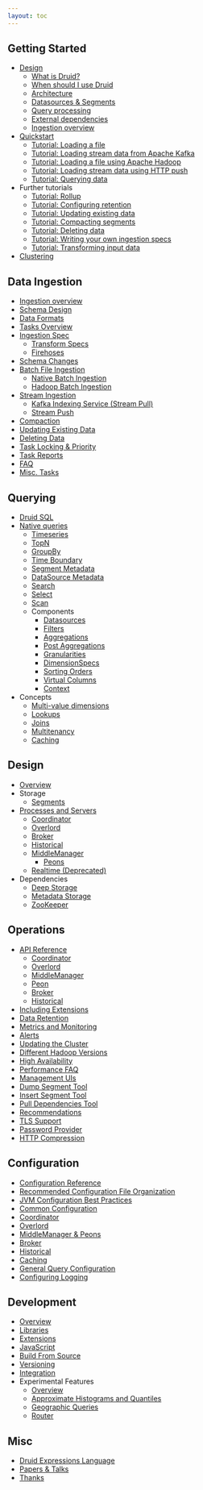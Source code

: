 ```yaml
---
layout: toc
---
```


<!--
  ~ Licensed to the Apache Software Foundation (ASF) under one
  ~ or more contributor license agreements.  See the NOTICE file
  ~ distributed with this work for additional information
  ~ regarding copyright ownership.  The ASF licenses this file
  ~ to you under the Apache License, Version 2.0 (the
  ~ "License"); you may not use this file except in compliance
  ~ with the License.  You may obtain a copy of the License at
  ~
  ~   http://www.apache.org/licenses/LICENSE-2.0
  ~
  ~ Unless required by applicable law or agreed to in writing,
  ~ software distributed under the License is distributed on an
  ~ "AS IS" BASIS, WITHOUT WARRANTIES OR CONDITIONS OF ANY
  ~ KIND, either express or implied.  See the License for the
  ~ specific language governing permissions and limitations
  ~ under the License.
  -->

## Getting Started
  * [Design](/docs/VERSION/design/index.html)
    * [What is Druid?](/docs/VERSION/design/index.html#what-is-druid)
    * [When should I use Druid](/docs/VERSION/design/index.html#when-to-use-druid)
    * [Architecture](/docs/VERSION/design/index.html#architecture)
    * [Datasources & Segments](/docs/VERSION/design/index.html#datasources-and-segments)
    * [Query processing](/docs/VERSION/design/index.html#query-processing)
    * [External dependencies](/docs/VERSION/design/index.html#external-dependencies)
    * [Ingestion overview](/docs/VERSION/ingestion/index.html)
  * [Quickstart](/docs/VERSION/tutorials/index.html)
    * [Tutorial: Loading a file](/docs/VERSION/tutorials/tutorial-batch.html)
    * [Tutorial: Loading stream data from Apache Kafka](/docs/VERSION/tutorials/tutorial-kafka.html)
    * [Tutorial: Loading a file using Apache Hadoop](/docs/VERSION/tutorials/tutorial-batch-hadoop.html)
    * [Tutorial: Loading stream data using HTTP push](/docs/VERSION/tutorials/tutorial-tranquility.html)
    * [Tutorial: Querying data](/docs/VERSION/tutorials/tutorial-query.html)
  * Further tutorials
    * [Tutorial: Rollup](/docs/VERSION/tutorials/tutorial-rollup.html)
    * [Tutorial: Configuring retention](/docs/VERSION/tutorials/tutorial-retention.html)
    * [Tutorial: Updating existing data](/docs/VERSION/tutorials/tutorial-update-data.html)
    * [Tutorial: Compacting segments](/docs/VERSION/tutorials/tutorial-compaction.html)
    * [Tutorial: Deleting data](/docs/VERSION/tutorials/tutorial-delete-data.html)
    * [Tutorial: Writing your own ingestion specs](/docs/VERSION/tutorials/tutorial-ingestion-spec.html)
    * [Tutorial: Transforming input data](/docs/VERSION/tutorials/tutorial-transform-spec.html)
  * [Clustering](/docs/VERSION/tutorials/cluster.html)

## Data Ingestion
  * [Ingestion overview](/docs/VERSION/ingestion/index.html)
  * [Schema Design](/docs/VERSION/ingestion/schema-design.html)
  * [Data Formats](/docs/VERSION/ingestion/data-formats.html)
  * [Tasks Overview](/docs/VERSION/ingestion/tasks.html)
  * [Ingestion Spec](/docs/VERSION/ingestion/ingestion-spec.html)
    * [Transform Specs](/docs/VERSION/ingestion/transform-spec.html)
    * [Firehoses](/docs/VERSION/ingestion/firehose.html)
  * [Schema Changes](/docs/VERSION/ingestion/schema-changes.html)
  * [Batch File Ingestion](/docs/VERSION/ingestion/batch-ingestion.html)
    * [Native Batch Ingestion](/docs/VERSION/ingestion/native_tasks.html)
    * [Hadoop Batch Ingestion](/docs/VERSION/ingestion/hadoop.html)
  * [Stream Ingestion](/docs/VERSION/ingestion/stream-ingestion.html)
    * [Kafka Indexing Service (Stream Pull)](/docs/VERSION/development/extensions-core/kafka-ingestion.html)
    * [Stream Push](/docs/VERSION/ingestion/stream-push.html)
  * [Compaction](/docs/VERSION/ingestion/compaction.html)
  * [Updating Existing Data](/docs/VERSION/ingestion/update-existing-data.html)
  * [Deleting Data](/docs/VERSION/ingestion/delete-data.html)
  * [Task Locking & Priority](/docs/VERSION/ingestion/locking-and-priority.html)
  * [Task Reports](/docs/VERSION/ingestion/reports.html)
  * [FAQ](/docs/VERSION/ingestion/faq.html)
  * [Misc. Tasks](/docs/VERSION/ingestion/misc-tasks.html)

## Querying
  * [Druid SQL](/docs/VERSION/querying/sql.html)
  * [Native queries](/docs/VERSION/querying/querying.html)
    * [Timeseries](/docs/VERSION/querying/timeseriesquery.html)
    * [TopN](/docs/VERSION/querying/topnquery.html)
    * [GroupBy](/docs/VERSION/querying/groupbyquery.html)
    * [Time Boundary](/docs/VERSION/querying/timeboundaryquery.html)
    * [Segment Metadata](/docs/VERSION/querying/segmentmetadataquery.html)
    * [DataSource Metadata](/docs/VERSION/querying/datasourcemetadataquery.html)
    * [Search](/docs/VERSION/querying/searchquery.html)
    * [Select](/docs/VERSION/querying/select-query.html)
    * [Scan](/docs/VERSION/querying/scan-query.html)
    * Components
      * [Datasources](/docs/VERSION/querying/datasource.html)
      * [Filters](/docs/VERSION/querying/filters.html)
      * [Aggregations](/docs/VERSION/querying/aggregations.html)
      * [Post Aggregations](/docs/VERSION/querying/post-aggregations.html)
      * [Granularities](/docs/VERSION/querying/granularities.html)
      * [DimensionSpecs](/docs/VERSION/querying/dimensionspecs.html)
      * [Sorting Orders](/docs/VERSION/querying/sorting-orders.html)
      * [Virtual Columns](/docs/VERSION/querying/virtual-columns.html)
      * [Context](/docs/VERSION/querying/query-context.html)
  * Concepts
    * [Multi-value dimensions](/docs/VERSION/querying/multi-value-dimensions.html)
    * [Lookups](/docs/VERSION/querying/lookups.html)
    * [Joins](/docs/VERSION/querying/joins.html)
    * [Multitenancy](/docs/VERSION/querying/multitenancy.html)
    * [Caching](/docs/VERSION/querying/caching.html)

## Design
  * [Overview](/docs/VERSION/design/index.html)
  * Storage
    * [Segments](/docs/VERSION/design/segments.html)
  * [Processes and Servers](/docs/VERSION/design/processes.html)
    * [Coordinator](/docs/VERSION/design/coordinator.html)
    * [Overlord](/docs/VERSION/design/overlord.html)
    * [Broker](/docs/VERSION/design/broker.html)
    * [Historical](/docs/VERSION/design/historical.html)
    * [MiddleManager](/docs/VERSION/design/middlemanager.html)
      * [Peons](/docs/VERSION/design/peons.html)
    * [Realtime (Deprecated)](/docs/VERSION/design/realtime.html)
  * Dependencies
    * [Deep Storage](/docs/VERSION/dependencies/deep-storage.html)
    * [Metadata Storage](/docs/VERSION/dependencies/metadata-storage.html)
    * [ZooKeeper](/docs/VERSION/dependencies/zookeeper.html)

## Operations
  * [API Reference](/docs/VERSION/operations/api-reference.html)
    * [Coordinator](/docs/VERSION/operations/api-reference.html#coordinator)
    * [Overlord](/docs/VERSION/operations/api-reference.html#overlord)
    * [MiddleManager](/docs/VERSION/operations/api-reference.html#middlemanager)
    * [Peon](/docs/VERSION/operations/api-reference.html#peon)
    * [Broker](/docs/VERSION/operations/api-reference.html#broker)
    * [Historical](/docs/VERSION/operations/api-reference.html#historical)
  * [Including Extensions](/docs/VERSION/operations/including-extensions.html)
  * [Data Retention](/docs/VERSION/operations/rule-configuration.html)
  * [Metrics and Monitoring](/docs/VERSION/operations/metrics.html)
  * [Alerts](/docs/VERSION/operations/alerts.html)
  * [Updating the Cluster](/docs/VERSION/operations/rolling-updates.html)
  * [Different Hadoop Versions](/docs/VERSION/operations/other-hadoop.html)
  * [High Availability](/docs/VERSION/operations/high-availability.html)
  * [Performance FAQ](/docs/VERSION/operations/performance-faq.html)
  * [Management UIs](/docs/VERSION/operations/management-uis.html)
  * [Dump Segment Tool](/docs/VERSION/operations/dump-segment.html)
  * [Insert Segment Tool](/docs/VERSION/operations/insert-segment-to-db.html)
  * [Pull Dependencies Tool](/docs/VERSION/operations/pull-deps.html)
  * [Recommendations](/docs/VERSION/operations/recommendations.html)
  * [TLS Support](/docs/VERSION/operations/tls-support.html)
  * [Password Provider](/docs/VERSION/operations/password-provider.html)
  * [HTTP Compression](/docs/VERSION/operations/http-compression.html)

## Configuration
  * [Configuration Reference](/docs/VERSION/configuration/index.html)
  * [Recommended Configuration File Organization](/docs/VERSION/configuration/index.html#recommended-configuration-file-organization)
  * [JVM Configuration Best Practices](/docs/VERSION/configuration/index.html#jvm-configuration-best-practices)
  * [Common Configuration](/docs/VERSION/configuration/index.html#common-configurations)
  * [Coordinator](/docs/VERSION/configuration/index.html#coordinator)
  * [Overlord](/docs/VERSION/configuration/index.html#overlord)
  * [MiddleManager & Peons](/docs/VERSION/configuration/index.html#middle-manager-and-peons)
  * [Broker](/docs/VERSION/configuration/index.html#broker)
  * [Historical](/docs/VERSION/configuration/index.html#historical)
  * [Caching](/docs/VERSION/configuration/index.html#cache-configuration)
  * [General Query Configuration](/docs/VERSION/configuration/index.html#general-query-configuration)
  * [Configuring Logging](/docs/VERSION/configuration/logging.html)
  
## Development
  * [Overview](/docs/VERSION/development/overview.html)
  * [Libraries](/docs/VERSION/development/libraries.html)
  * [Extensions](/docs/VERSION/development/extensions.html)
  * [JavaScript](/docs/VERSION/development/javascript.html)
  * [Build From Source](/docs/VERSION/development/build.html)
  * [Versioning](/docs/VERSION/development/versioning.html)
  * [Integration](/docs/VERSION/development/integrating-druid-with-other-technologies.html)
  * Experimental Features
    * [Overview](/docs/VERSION/development/experimental.html)
    * [Approximate Histograms and Quantiles](/docs/VERSION/development/extensions-core/approximate-histograms.html)
    * [Geographic Queries](/docs/VERSION/development/geo.html)
    * [Router](/docs/VERSION/development/router.html)

## Misc
  * [Druid Expressions Language](/docs/VERSION/misc/math-expr.html)
  * [Papers & Talks](/docs/VERSION/misc/papers-and-talks.html)
  * [Thanks](/thanks.html)
